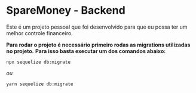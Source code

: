 # **SpareMoney - Backend**

Este é um projeto pessoal que foi desenvolvido para que eu possa ter um melhor controle financeiro.

**Para rodar o projeto é necessário primeiro rodas as migrations utilizadas no projeto.**
**Para isso basta executar um dos comandos abaixo:**

`npx sequelize db:migrate`

_ou_

`yarn sequelize db:migrate`
